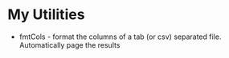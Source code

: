 My Utilities
==============

- fmtCols - format the columns of a tab (or csv) separated file.  Automatically page the results
